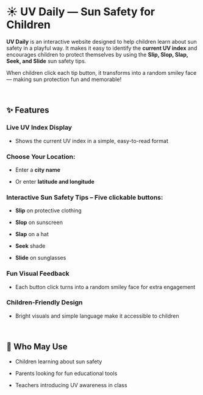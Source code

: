 # ☀️ UV Daily — Sun Safety for Children

**UV Daily** is an interactive website designed to help children learn about sun safety in a playful way.
It makes it easy to identify the **current UV index** and encourages children to protect themselves by using the **Slip, Slop, Slap, Seek, and Slide** sun safety tips.

When children click each tip button, it transforms into a random smiley face — making sun protection fun and memorable!

<br>

## ✨ Features

### Live UV Index Display

- Shows the current UV index in a simple, easy-to-read format

### Choose Your Location:

- Enter a **city name**

- Or enter **latitude and longitude**

### Interactive Sun Safety Tips – Five clickable buttons:

- **Slip** on protective clothing

- **Slop** on sunscreen

- **Slap** on a hat

- **Seek** shade

- **Slide** on sunglasses

### Fun Visual Feedback

- Each button click turns into a random smiley face for extra engagement

### Children-Friendly Design

- Bright visuals and simple language make it accessible to children

<br>

## 👥 Who May Use

* Children learning about sun safety

* Parents looking for fun educational tools

* Teachers introducing UV awareness in class
